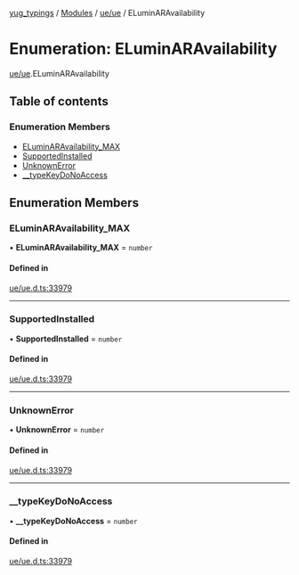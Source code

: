 [yug_typings](../README.md) / [Modules](../modules.md) / [ue/ue](../modules/ue_ue.md) / ELuminARAvailability

# Enumeration: ELuminARAvailability

[ue/ue](../modules/ue_ue.md).ELuminARAvailability

## Table of contents

### Enumeration Members

- [ELuminARAvailability\_MAX](ue_ue.ELuminARAvailability.md#eluminaravailability_max)
- [SupportedInstalled](ue_ue.ELuminARAvailability.md#supportedinstalled)
- [UnknownError](ue_ue.ELuminARAvailability.md#unknownerror)
- [\_\_typeKeyDoNoAccess](ue_ue.ELuminARAvailability.md#__typekeydonoaccess)

## Enumeration Members

### ELuminARAvailability\_MAX

• **ELuminARAvailability\_MAX** = `number`

#### Defined in

[ue/ue.d.ts:33979](https://github.com/YugMetaverse/yug_typings/blob/b7d9b19/ue/ue.d.ts#L33979)

___

### SupportedInstalled

• **SupportedInstalled** = `number`

#### Defined in

[ue/ue.d.ts:33979](https://github.com/YugMetaverse/yug_typings/blob/b7d9b19/ue/ue.d.ts#L33979)

___

### UnknownError

• **UnknownError** = `number`

#### Defined in

[ue/ue.d.ts:33979](https://github.com/YugMetaverse/yug_typings/blob/b7d9b19/ue/ue.d.ts#L33979)

___

### \_\_typeKeyDoNoAccess

• **\_\_typeKeyDoNoAccess** = `number`

#### Defined in

[ue/ue.d.ts:33979](https://github.com/YugMetaverse/yug_typings/blob/b7d9b19/ue/ue.d.ts#L33979)

